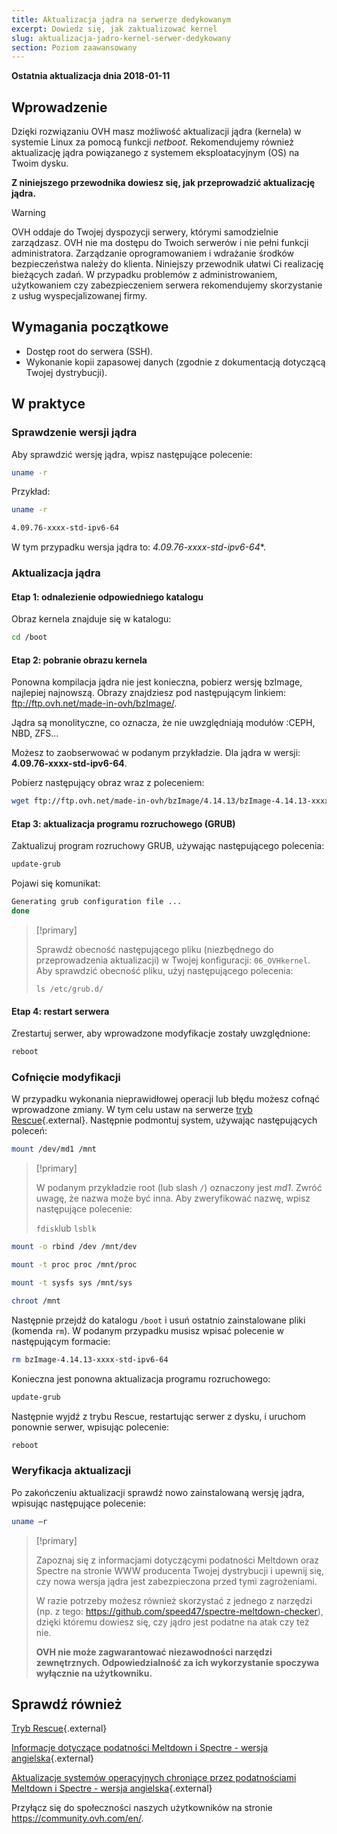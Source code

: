 ```yaml
---
title: Aktualizacja jądra na serwerze dedykowanym
excerpt: Dowiedz się, jak zaktualizować kernel
slug: aktualizacja-jadro-kernel-serwer-dedykowany
section: Poziom zaawansowany
---
```


**Ostatnia aktualizacja dnia 2018-01-11**

## Wprowadzenie

Dzięki rozwiązaniu OVH masz możliwość aktualizacji jądra (kernela) w systemie Linux za pomocą funkcji *netboot*. Rekomendujemy również aktualizację jądra powiązanego z systemem eksploatacyjnym (OS) na Twoim dysku.

**Z niniejszego przewodnika dowiesz się, jak przeprowadzić aktualizację jądra.**

> [!warning]
>
> OVH oddaje do Twojej dyspozycji serwery, którymi samodzielnie zarządzasz. OVH nie ma dostępu do Twoich serwerów i nie pełni funkcji administratora. Zarządzanie oprogramowaniem i wdrażanie środków bezpieczeństwa należy do klienta. 
> Niniejszy przewodnik ułatwi Ci realizację bieżących zadań. W przypadku problemów z administrowaniem, użytkowaniem czy zabezpieczeniem serwera rekomendujemy skorzystanie z usług wyspecjalizowanej firmy.
>

## Wymagania początkowe

- Dostęp root do serwera (SSH).
- Wykonanie kopii zapasowej danych (zgodnie z dokumentacją dotyczącą Twojej dystrybucji).

## W praktyce

### Sprawdzenie wersji jądra

Aby sprawdzić wersję jądra, wpisz następujące polecenie:

```sh
uname -r
```

Przykład:

```sh
uname -r

4.09.76-xxxx-std-ipv6-64
```

W tym przypadku wersja jądra to: *4.09.76-xxxx-std-ipv6-64*\*.

### Aktualizacja jądra 

#### Etap 1: odnalezienie odpowiedniego katalogu

Obraz kernela znajduje się w katalogu:

```sh
cd /boot
```

#### Etap 2: pobranie obrazu kernela

Ponowna kompilacja jądra nie jest konieczna, pobierz wersję bzImage, najlepiej najnowszą. Obrazy znajdziesz pod następującym linkiem: <ftp://ftp.ovh.net/made-in-ovh/bzImage/>. 

Jądra są monolityczne, co oznacza, że nie uwzględniają modułów :CEPH, NBD, ZFS...

Możesz to zaobserwować w podanym przykładzie. Dla jądra w wersji: **4.09.76-xxxx-std-ipv6-64**.

Pobierz następujący obraz wraz z poleceniem:

```sh
wget ftp://ftp.ovh.net/made-in-ovh/bzImage/4.14.13/bzImage-4.14.13-xxxx-std-ipv6-64
```

#### Etap 3: aktualizacja programu rozruchowego (GRUB)

Zaktualizuj program rozruchowy GRUB, używając następującego polecenia:

```sh
update-grub
```

Pojawi się komunikat:

```sh
Generating grub configuration file ...
done
```

> [!primary]
>
> Sprawdź obecność następującego pliku (niezbędnego do przeprowadzenia aktualizacji) w Twojej konfiguracji: `06_OVHkernel`. Aby sprawdzić obecność pliku, użyj następującego polecenia:
>
> `ls /etc/grub.d/`
>

#### Etap 4: restart serwera

Zrestartuj serwer, aby wprowadzone modyfikacje zostały uwzględnione:

```sh
reboot
```

### Cofnięcie modyfikacji

W przypadku wykonania nieprawidłowej operacji lub błędu możesz cofnąć wprowadzone zmiany. W tym celu ustaw na serwerze [tryb Rescue](https://docs.ovh.com/fr/dedicated/ovh-rescue/){.external}. Następnie podmontuj system, używając następujących poleceń:

```sh
mount /dev/md1 /mnt
```

> [!primary]
>
> W podanym przykładzie root (lub slash `/`) oznaczony jest *md1*. Zwróć uwagę, że nazwa może być inna. Aby zweryfikować nazwę, wpisz następujące polecenie:
>
> `fdisk`lub `lsblk`
>

```sh
mount -o rbind /dev /mnt/dev
```

```sh
mount -t proc proc /mnt/proc
```

```sh
mount -t sysfs sys /mnt/sys
```

```sh
chroot /mnt
```

Następnie przejdź do katalogu `/boot` i usuń ostatnio zainstalowane pliki (komenda `rm`). W podanym przypadku musisz wpisać polecenie w następującym formacie:

```sh
rm bzImage-4.14.13-xxxx-std-ipv6-64
```

Konieczna jest ponowna aktualizacja programu rozruchowego:

```sh
update-grub
```

Następnie wyjdź z trybu Rescue, restartując serwer z dysku, i uruchom ponownie serwer, wpisując polecenie:

```sh
reboot
```

### Weryfikacja aktualizacji

Po zakończeniu aktualizacji sprawdź nowo zainstalowaną wersję jądra, wpisując następujące polecenie:

```sh
uname –r
```

> [!primary]
>
> Zapoznaj się z informacjami dotyczącymi podatności Meltdown oraz Spectre na stronie WWW producenta Twojej dystrybucji i upewnij się, czy nowa wersja jądra jest zabezpieczona przed tymi zagrożeniami.
>
> W razie potrzeby możesz również skorzystać z jednego z narzędzi (np. z tego: <https://github.com/speed47/spectre-meltdown-checker>), dzięki któremu dowiesz się, czy jądro jest podatne na atak czy też nie.
>
> **OVH nie może zagwarantować niezawodności narzędzi zewnętrznych. Odpowiedzialność za ich wykorzystanie spoczywa wyłącznie na użytkowniku.**
>

## Sprawdź również

[Tryb Rescue](https://docs.ovh.com/fr/dedicated/ovh-rescue/){.external}

[Informacje dotyczące podatności Meltdown i Spectre - wersja angielska](https://docs.ovh.com/fr/dedicated/information-about-meltdown-spectre-vulnerability-fixes/){.external}

[Aktualizacje systemów operacyjnych chroniące przez podatnościami Meltdown i Spectre - wersja angielska](https://docs.ovh.com/fr/dedicated/meltdown-spectre-kernel-update-per-operating-system/){.external}

Przyłącz się do społeczności naszych użytkowników na stronie <https://community.ovh.com/en/>.